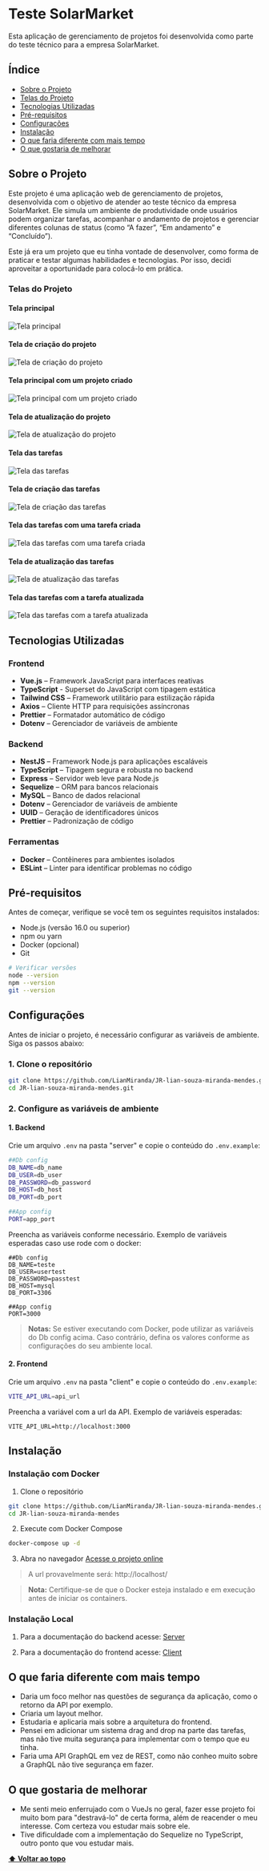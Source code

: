 # Teste SolarMarket

Esta aplicação de gerenciamento de projetos foi desenvolvida como parte do teste técnico para a empresa SolarMarket.

## Índice

- [Sobre o Projeto](#sobre-o-projeto)
- [Telas do Projeto](#telas-do-projeto)
- [Tecnologias Utilizadas](#tecnologias-utilizadas)
- [Pré-requisitos](#pré-requisitos)
- [Configurações](#configurações)
- [Instalação](#instalação)
- [O que faria diferente com mais tempo](#o-que-faria-diferente-com-mais-tempo)
- [O que gostaria de melhorar](#o-que-gostaria-de-melhorar)

## Sobre o Projeto

Este projeto é uma aplicação web de gerenciamento de projetos, desenvolvida com o objetivo de atender ao teste técnico da empresa SolarMarket. Ele simula um ambiente de produtividade onde usuários podem organizar tarefas, acompanhar o andamento de projetos e gerenciar diferentes colunas de status (como “A fazer”, “Em andamento” e “Concluído”).

Este já era um projeto que eu tinha vontade de desenvolver, como forma de praticar e testar algumas habilidades e tecnologias. Por isso, decidi aproveitar a oportunidade para colocá-lo em prática.

### Telas do Projeto

#### Tela principal
![Tela principal](./app_images/initial_page.png)

#### Tela de criação do projeto
![Tela de criação do projeto](./app_images/create_project_page.png)

#### Tela principal com um projeto criado
![Tela principal com um projeto criado](./app_images/inital_page_with_project.png)

#### Tela de atualização do projeto
![Tela de atualização do projeto](./app_images/update_project_page.png)

#### Tela das tarefas
![Tela das tarefas](./app_images/tasks_page.png)

#### Tela de criação das tarefas
![Tela de criação das tarefas](./app_images/create_task_page.png)

#### Tela das tarefas com uma tarefa criada
![Tela das tarefas com uma tarefa criada](./app_images/tasks_page_with_task.png)

#### Tela de atualização das tarefas
![Tela de atualização das tarefas](./app_images/update_task_page.png)

#### Tela das tarefas com a tarefa atualizada
![Tela das tarefas com a tarefa atualizada](./app_images/task_after_being_updated.png)

## Tecnologias Utilizadas

### Frontend

* **Vue.js** – Framework JavaScript para interfaces reativas
* **TypeScript** - Superset do JavaScript com tipagem estática
* **Tailwind CSS** – Framework utilitário para estilização rápida
* **Axios** – Cliente HTTP para requisições assíncronas
* **Prettier** – Formatador automático de código
* **Dotenv** – Gerenciador de variáveis de ambiente

### Backend

* **NestJS** – Framework Node.js para aplicações escaláveis
* **TypeScript** – Tipagem segura e robusta no backend
* **Express** – Servidor web leve para Node.js
* **Sequelize** – ORM para bancos relacionais
* **MySQL** – Banco de dados relacional
* **Dotenv** – Gerenciador de variáveis de ambiente
* **UUID** – Geração de identificadores únicos
* **Prettier** – Padronização de código

### Ferramentas

* **Docker** – Contêineres para ambientes isolados
* **ESLint** – Linter para identificar problemas no código

## Pré-requisitos

Antes de começar, verifique se você tem os seguintes requisitos instalados:

- Node.js (versão 16.0 ou superior)
- npm ou yarn
- Docker (opcional)
- Git

```bash
# Verificar versões
node --version
npm --version
git --version
```

## Configurações

Antes de iniciar o projeto, é necessário configurar as variáveis de ambiente. Siga os passos abaixo:

### 1. Clone o repositório

```bash
git clone https://github.com/LianMiranda/JR-lian-souza-miranda-mendes.git
cd JR-lian-souza-miranda-mendes.git
```

### 2. Configure as variáveis de ambiente

#### 1. Backend
 Crie um arquivo `.env` na pasta "server" e copie o conteúdo do `.env.example`:

```bash
##Db config
DB_NAME=db_name
DB_USER=db_user
DB_PASSWORD=db_password
DB_HOST=db_host
DB_PORT=db_port

##App config
PORT=app_port
```

Preencha as variáveis conforme necessário. Exemplo de variáveis esperadas caso use rode com o docker:

```env
##Db config
DB_NAME=teste
DB_USER=usertest
DB_PASSWORD=passtest
DB_HOST=mysql  
DB_PORT=3306

##App config
PORT=3000
```
> **Notas:**  Se estiver executando com Docker, pode utilizar as variáveis do Db config acima. Caso contrário, defina os valores conforme as configurações do seu ambiente local.

#### 2. Frontend
Crie um arquivo `.env` na pasta "client" e copie o conteúdo do `.env.example`:

```bash
VITE_API_URL=api_url
```

Preencha a variável com a url da API. Exemplo de variáveis esperadas:

```env
VITE_API_URL=http://localhost:3000
```

## Instalação

### Instalação com Docker

1. Clone o repositório
```bash
git clone https://github.com/LianMiranda/JR-lian-souza-miranda-mendes.git
cd JR-lian-souza-miranda-mendes
```

2. Execute com Docker Compose
```bash
docker-compose up -d
```

3. Abra no navegador 
[Acesse o projeto online](http://localhost/)

> A url provavelmente será: http://localhost/

> **Nota:** Certifique-se de que o Docker esteja instalado e em execução antes de iniciar os containers.

### Instalação Local

1. Para a documentação do backend acesse:
[Server](https://github.com/LianMiranda/JR-lian-souza-miranda-mendes/tree/main/server)

2. Para a documentação do frontend acesse:
[Client](https://github.com/LianMiranda/JR-lian-souza-miranda-mendes/tree/main/client)

## O que faria diferente com mais tempo
  * Daria um foco melhor nas questões de segurança da aplicação, como o retorno da API por exemplo.
  * Criaria um layout melhor.
  * Estudaria e aplicaria mais sobre a arquitetura do frontend.
  * Pensei em adicionar um sistema drag and drop na parte das tarefas, mas não tive muita segurança para implementar com o tempo que eu tinha.
  * Faria uma API GraphQL em vez de REST, como não conheo muito sobre a GraphQL não tive segurança em fazer.


## O que gostaria de melhorar
  * Me senti meio enferrujado com o VueJs no geral, fazer esse projeto foi muito bom para "destravá-lo" de certa forma, além de reacender o meu interesse. Com certeza vou estudar mais sobre ele.
  * Tive dificuldade com a implementação do Sequelize no TypeScript, outro ponto que vou estudar mais.


**[⬆ Voltar ao topo](#teste-solarMarket)**
